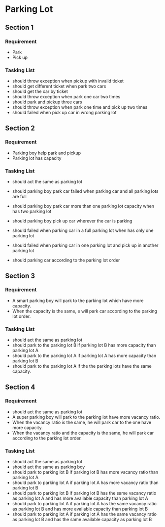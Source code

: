 # Parking Lot

## Section 1

### Requirement
- Park
- Pick up

### Tasking List
- should throw exception when pickup with invalid ticket
- should get different ticket when park two cars
- should get the car by ticket
- should throw exception when park one car two times
- should park and pickup three cars
- should throw exception when park one time and pick up two times
- should failed when pick up car in wrong parking lot

## Section 2

### Requirement
- Parking boy help park and pickup
- Parking lot has capacity

### Tasking List
- should act the same as parking lot
- should parking boy park car failed when parking car and all parking lots are full
- should parking boy park car more than one parking lot capacity when has two parking lot
- should parking boy pick up car wherever the car is parking

- should failed when parking car in a full parking lot when has only one parking lot
- should failed when parking car in one parking lot and pick up in another parking lot
- should parking car according to the parking lot order

## Section 3

### Requirement
- A smart parking boy will park to the parking lot which have more capacity. 
- When the capacity is the same, e will park car according to the parking lot order.

### Tasking List
- should act the same as parking lot
- should park to the parking lot B if parking lot B has more capacity than parking lot A
- should park to the parking lot A if parking lot A has more capacity than parking lot B
- should park to the parking lot A if the the parking lots have the same capacity.


## Section 4

### Requirement
- should act the same as parking lot
- A super parking boy will park to the parking lot have more vacancy ratio.   
- When the vacancy ratio is the same, he will park car to the one have more capacity.
- When the vacancy ratio and the capacity is the same, he will park car according to the parking lot order.

### Tasking List
- should act the same as parking lot
- should act the same as parking boy 
- should park to parking lot B if parking lot B has more vacancy ratio than parking lot A
- should park to parking lot A if parking lot A has more vacancy ratio than parking lot B
- should park to parking lot B if parking lot B has the same vacancy ratio as parking lot A and has more available capacity than parking lot A
- should park to parking lot A if parking lot A has the same vacancy ratio as parking lot B and has more available capacity than parking lot B
- should park to parking lot A if parking lot A has the same vacancy ratio as parking lot B and has the same available capacity as parking lot B